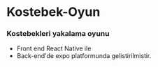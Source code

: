 # Kostebek-Oyun

 ### Kostebekleri yakalama oyunu 

- Front end React Native ile 
- Back-end'de expo platformunda gelistirilmistir.
